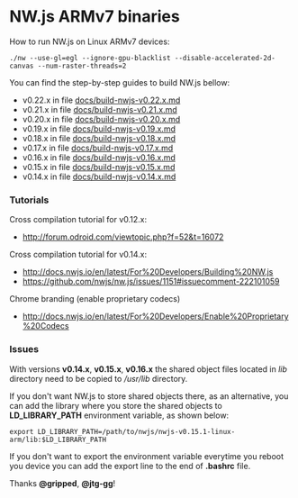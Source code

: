# NW.js ARMv7 binaries

How to run NW.js on Linux ARMv7 devices:

`./nw --use-gl=egl --ignore-gpu-blacklist --disable-accelerated-2d-canvas --num-raster-threads=2`

You can find the step-by-step guides to build NW.js bellow:

  - v0.22.x in file [docs/build-nwjs-v0.22.x.md]
  - v0.21.x in file [docs/build-nwjs-v0.21.x.md]
  - v0.20.x in file [docs/build-nwjs-v0.20.x.md]
  - v0.19.x in file [docs/build-nwjs-v0.19.x.md]
  - v0.18.x in file [docs/build-nwjs-v0.18.x.md]
  - v0.17.x in file [docs/build-nwjs-v0.17.x.md]
  - v0.16.x in file [docs/build-nwjs-v0.16.x.md]
  - v0.15.x in file [docs/build-nwjs-v0.15.x.md]
  - v0.14.x in file [docs/build-nwjs-v0.14.x.md]

### Tutorials

Cross compilation tutorial for v0.12.x:

- http://forum.odroid.com/viewtopic.php?f=52&t=16072

Cross compilation tutorial for v0.14.x:

- http://docs.nwjs.io/en/latest/For%20Developers/Building%20NW.js
- https://github.com/nwjs/nw.js/issues/1151#issuecomment-222101059

Chrome branding (enable proprietary codecs)

- http://docs.nwjs.io/en/latest/For%20Developers/Enable%20Proprietary%20Codecs

### Issues

With versions **v0.14.x**, **v0.15.x**, **v0.16.x** the shared object files located in *lib* directory need to be copied to */usr/lib* directory.

If you don't want NW.js to store shared objects there, as an alternative, you can add the library where you store the shared objects to **LD_LIBRARY_PATH** environment variable, as shown below:

`export LD_LIBRARY_PATH=/path/to/nwjs/nwjs-v0.15.1-linux-arm/lib:$LD_LIBRARY_PATH`

If you don't want to export the environment variable everytime you reboot you device you can add the export line to the end of **.bashrc** file.

Thanks **@gripped**, **@jtg-gg**!

[docs/build-nwjs-v0.14.x.md]: https://github.com/LeonardLaszlo/nw.js-armv7-binaries/blob/master/docs/build-nwjs-v0.14.x.md
[docs/build-nwjs-v0.15.x.md]: https://github.com/LeonardLaszlo/nw.js-armv7-binaries/blob/master/docs/build-nwjs-v0.15.x.md
[docs/build-nwjs-v0.16.x.md]: https://github.com/LeonardLaszlo/nw.js-armv7-binaries/blob/master/docs/build-nwjs-v0.16.x.md
[docs/build-nwjs-v0.17.x.md]: https://github.com/LeonardLaszlo/nw.js-armv7-binaries/blob/master/docs/build-nwjs-v0.17.x.md
[docs/build-nwjs-v0.18.x.md]: https://github.com/LeonardLaszlo/nw.js-armv7-binaries/blob/master/docs/build-nwjs-v0.18.x.md
[docs/build-nwjs-v0.19.x.md]: https://github.com/LeonardLaszlo/nw.js-armv7-binaries/blob/master/docs/build-nwjs-v0.19.x.md
[docs/build-nwjs-v0.20.x.md]: https://github.com/LeonardLaszlo/nw.js-armv7-binaries/blob/master/docs/build-nwjs-v0.20.x.md
[docs/build-nwjs-v0.21.x.md]: https://github.com/LeonardLaszlo/nw.js-armv7-binaries/blob/master/docs/build-nwjs-v0.21.x.md
[docs/build-nwjs-v0.22.x.md]: https://github.com/LeonardLaszlo/nw.js-armv7-binaries/blob/master/docs/build-nwjs-v0.22.x.md
